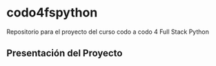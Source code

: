 # codo4fspython
Repositorio para el proyecto del curso codo a codo 4 Full Stack Python

## Presentación del Proyecto

